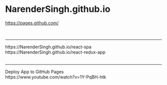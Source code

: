 # NarenderSingh.github.io
https://pages.github.com/

<br/>
<hr/>
https://NarenderSingh.github.io/react-spa <br/>
https://NarenderSingh.github.io/react-redux-app <br/>

<br/>
<hr/>
Deploy App to GitHub Pages <br/>
https://www.youtube.com/watch?v=1Y-PqBH-htk
